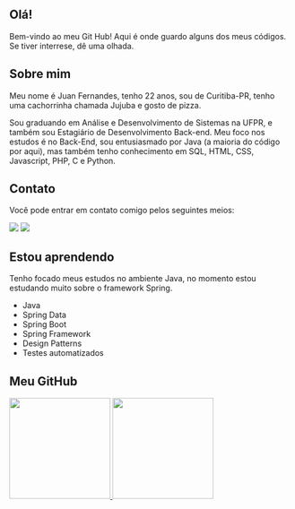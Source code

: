 ## Olá!
Bem-vindo ao meu Git Hub! Aqui é onde guardo alguns dos meus códigos. Se tiver interrese, dê uma olhada.

## Sobre mim
Meu nome é Juan Fernandes, tenho 22 anos, sou de Curitiba-PR, tenho uma cachorrinha chamada Jujuba e gosto de pizza.

Sou graduando em Análise e Desenvolvimento de Sistemas na UFPR, e também sou Estagiário de Desenvolvimento Back-end.
Meu foco nos estudos é no Back-End, sou entusiasmado por Java (a maioria do código por aqui), mas também tenho conhecimento em SQL, HTML, CSS, Javascript, PHP, C e Python.

## Contato 
Você pode entrar em contato comigo pelos seguintes meios:
<div>
<a href ="mailto:juanfernandesrrm@gmail.com"><img src="https://img.shields.io/badge/Gmail-D14836?style=for-the-badge&logo=gmail&logoColor=white" target="_blank"></a>
<a href="https://www.linkedin.com/in/juan-fernandes/" target="_blank"><img src="https://img.shields.io/badge/-LinkedIn-%230077B5?style=for-the-badge&logo=linkedin&logoColor=white" target="_blank"></a>  
</div>

## Estou aprendendo
Tenho focado meus estudos no ambiente Java, no momento estou estudando muito sobre o framework Spring.

- Java
- Spring Data
- Spring Boot
- Spring Framework
- Design Patterns
- Testes automatizados
   
## Meu GitHub   
<div>
<a href="https://github.com/juanfernandes-rrm">
<img height="180em" src="https://github-readme-stats.vercel.app/api/top-langs/?username=juanfernandes-rrm&layout=compact&langs_count=7&theme=dracula"/>
<img height="180em" src="https://github-readme-stats.vercel.app/api?username=juanfernandes-rrm&show_icons=true&theme=dracula&include_all_commits=true&count_private=true"/>
</div>
